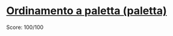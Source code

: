 # [Ordinamento a paletta (paletta)](https://training.olinfo.it/#/task/paletta/statement)
Score: 100/100
